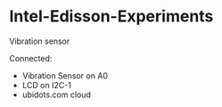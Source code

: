 # Intel-Edisson-Experiments

Vibration sensor

Connected:
* Vibration Sensor on A0
* LCD on I2C-1
* ubidots.com cloud
